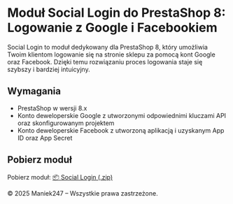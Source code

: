 # Moduł Social Login do PrestaShop 8: Logowanie z Google i Facebookiem

Social Login to moduł dedykowany dla PrestaShop 8, który umożliwia Twoim klientom logowanie się na stronie sklepu za pomocą kont Google oraz Facebook.
Dzięki temu rozwiązaniu proces logowania staje się szybszy i bardziej intuicyjny.

## Wymagania

- PrestaShop w wersji 8.x
- Konto deweloperskie Google z utworzonymi odpowiednimi kluczami API oraz skonfigurowanym projektem
- Konto deweloperskie Facebook z utworzoną aplikacją i uzyskanym App ID oraz App Secret

## Pobierz moduł

Pobierz moduł:
[📦 Social Login (.zip)](https://github.com/Maniek247/oauthsignin/releases/download/Prestashop/oauthsignin.zip)


© 2025 Maniek247 – Wszystkie prawa zastrzeżone.

